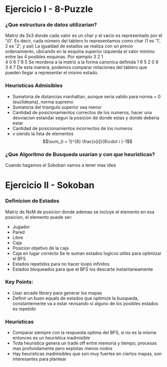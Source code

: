 # Ejercicio I - 8-Puzzle

### ¿Que estructura de datos utilizarian?
Matriz de 3x3 donde cada valor es un char y el vacio es representado por el '\0'. Es decir, cada número del tablero lo representamos como char (1 es '1', 2 es '2', y así)
La igualdad de estados se realiza con un previo ordenamiento, ubicando en la esquina superior izquierda el valor minimo entre las 4 posibles esquinas.
Por ejemplo
3 2 1   
4 0 6
7 8 5
Se reordena a la matriz a la forma canonica definida
1 6 5 
2 0 8
3 4 7
De esta manera, podemos comparar rotaciones del tablero que pueden llegar a representar el mismo estado.

### Heuristicas Admisibles
- Sumatoria de distancias manhattan, aunque seria valido para norma = 0 (euclideana), norma supremo
- Sumatoria del triangulo superior sea menor
- Cantidad de posicionamientos correctos de los numeros, hacer una desviacion estandar segun la posicion de donde estas y donde deberia estar
- Cantidad de posicionamientos incorrectos de los numeros
- v siendo la lista de elementos
$$\sum_{i = 1}^{8} \frac{v[i]}{8\cdot i }-1$$

### ¿Que Algoritmo de Busqueda usarian y con que heuristicas?
Cuando hagamos el Sokoban vamos a tener mas idea

# Ejercicio II - Sokoban
### Definicion de Estados
Matriz de NxM de posicion donde ademas se incluye el elemento en esa posicion, el elemento puede ser:
- Jugador
- Pared
- Libre
- Caja
- Posicion objetivo de la caja
- Caja en lugar correcto
Se le suman estados logicos utiles para optimizar el BFS
- Estados repetidos para no hacer loops infinitos
- Estados bloqueados para que el BFS los descarte instantaneamente 
### Key Points:
- Usar arcade library para generar los mapas
- Definir un buen equals de estados que optimize la busqueda, constantemente va a estar revisando si alguno de los posibles estados es repetido
### Heuristicas
- Comparar siempre con la respuesta optima del BFS, si no es la misma entonces es un heuristica inadmisible
- Toda heuristica genera un trade off entre memoria y tiempo, procesas mas profundamente pero explotas menos nodos
- Hay heuristicas inadmisibles que son muy fuertes en ciertos mapas, son interesantes para plantear
